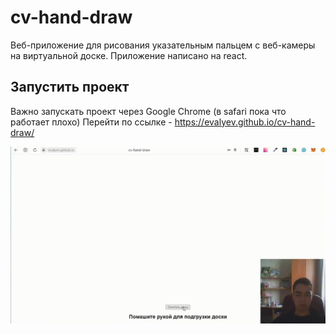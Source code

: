 # cv-hand-draw
Веб-приложение для рисования указательным пальцем с веб-камеры на виртуальной доске. Приложение написано на react.

## Запустить проект
Важно запускать проект через Google Chrome (в safari пока что работает плохо)
Перейти по ссылке - https://evalyev.github.io/cv-hand-draw/

<img alt="Подождите, гифка прогружается" src="src/images/preview.gif"></img>